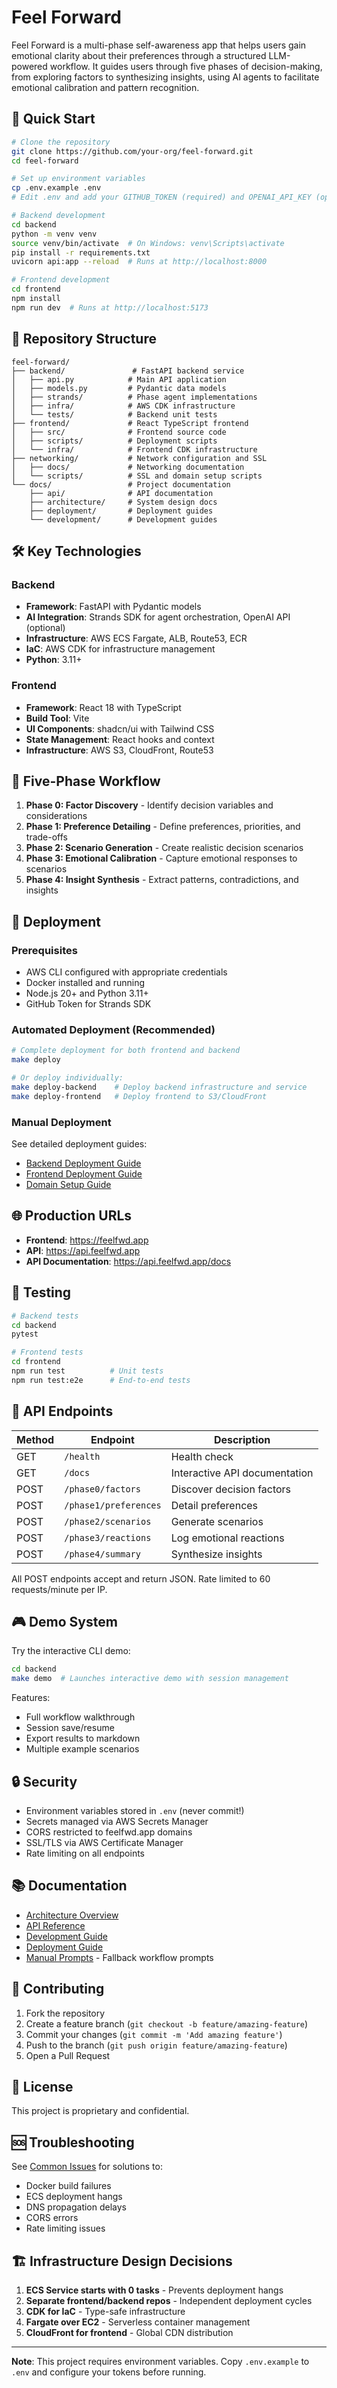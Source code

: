# Feel Forward

Feel Forward is a multi-phase self-awareness app that helps users gain emotional clarity about their preferences through a structured LLM-powered workflow. It guides users through five phases of decision-making, from exploring factors to synthesizing insights, using AI agents to facilitate emotional calibration and pattern recognition.

## 🚀 Quick Start

```bash
# Clone the repository
git clone https://github.com/your-org/feel-forward.git
cd feel-forward

# Set up environment variables
cp .env.example .env
# Edit .env and add your GITHUB_TOKEN (required) and OPENAI_API_KEY (optional)

# Backend development
cd backend
python -m venv venv
source venv/bin/activate  # On Windows: venv\Scripts\activate
pip install -r requirements.txt
uvicorn api:app --reload  # Runs at http://localhost:8000

# Frontend development
cd frontend
npm install
npm run dev  # Runs at http://localhost:5173
```

## 📁 Repository Structure

```
feel-forward/
├── backend/               # FastAPI backend service
│   ├── api.py            # Main API application
│   ├── models.py         # Pydantic data models
│   ├── strands/          # Phase agent implementations
│   ├── infra/            # AWS CDK infrastructure
│   └── tests/            # Backend unit tests
├── frontend/             # React TypeScript frontend
│   ├── src/              # Frontend source code
│   ├── scripts/          # Deployment scripts
│   └── infra/            # Frontend CDK infrastructure
├── networking/           # Network configuration and SSL
│   ├── docs/             # Networking documentation
│   └── scripts/          # SSL and domain setup scripts
└── docs/                 # Project documentation
    ├── api/              # API documentation
    ├── architecture/     # System design docs
    ├── deployment/       # Deployment guides
    └── development/      # Development guides
```

## 🛠 Key Technologies

### Backend
- **Framework**: FastAPI with Pydantic models
- **AI Integration**: Strands SDK for agent orchestration, OpenAI API (optional)
- **Infrastructure**: AWS ECS Fargate, ALB, Route53, ECR
- **IaC**: AWS CDK for infrastructure management
- **Python**: 3.11+

### Frontend
- **Framework**: React 18 with TypeScript
- **Build Tool**: Vite
- **UI Components**: shadcn/ui with Tailwind CSS
- **State Management**: React hooks and context
- **Infrastructure**: AWS S3, CloudFront, Route53

## 🎯 Five-Phase Workflow

1. **Phase 0: Factor Discovery** - Identify decision variables and considerations
2. **Phase 1: Preference Detailing** - Define preferences, priorities, and trade-offs
3. **Phase 2: Scenario Generation** - Create realistic decision scenarios
4. **Phase 3: Emotional Calibration** - Capture emotional responses to scenarios
5. **Phase 4: Insight Synthesis** - Extract patterns, contradictions, and insights

## 🚢 Deployment

### Prerequisites
- AWS CLI configured with appropriate credentials
- Docker installed and running
- Node.js 20+ and Python 3.11+
- GitHub Token for Strands SDK

### Automated Deployment (Recommended)

```bash
# Complete deployment for both frontend and backend
make deploy

# Or deploy individually:
make deploy-backend    # Deploy backend infrastructure and service
make deploy-frontend   # Deploy frontend to S3/CloudFront
```

### Manual Deployment

See detailed deployment guides:
- [Backend Deployment Guide](docs/deployment/backend.md)
- [Frontend Deployment Guide](docs/deployment/frontend.md)
- [Domain Setup Guide](docs/deployment/domain-setup.md)

## 🌐 Production URLs

- **Frontend**: https://feelfwd.app
- **API**: https://api.feelfwd.app
- **API Documentation**: https://api.feelfwd.app/docs

## 🧪 Testing

```bash
# Backend tests
cd backend
pytest

# Frontend tests
cd frontend
npm run test          # Unit tests
npm run test:e2e      # End-to-end tests
```

## 📝 API Endpoints

| Method | Endpoint | Description |
|--------|----------|-------------|
| GET | `/health` | Health check |
| GET | `/docs` | Interactive API documentation |
| POST | `/phase0/factors` | Discover decision factors |
| POST | `/phase1/preferences` | Detail preferences |
| POST | `/phase2/scenarios` | Generate scenarios |
| POST | `/phase3/reactions` | Log emotional reactions |
| POST | `/phase4/summary` | Synthesize insights |

All POST endpoints accept and return JSON. Rate limited to 60 requests/minute per IP.

## 🎮 Demo System

Try the interactive CLI demo:

```bash
cd backend
make demo  # Launches interactive demo with session management
```

Features:
- Full workflow walkthrough
- Session save/resume
- Export results to markdown
- Multiple example scenarios

## 🔒 Security

- Environment variables stored in `.env` (never commit!)
- Secrets managed via AWS Secrets Manager
- CORS restricted to feelfwd.app domains
- SSL/TLS via AWS Certificate Manager
- Rate limiting on all endpoints

## 📚 Documentation

- [Architecture Overview](docs/architecture/overview.md)
- [API Reference](docs/api/reference.md)
- [Development Guide](docs/development/setup.md)
- [Deployment Guide](docs/deployment/overview.md)
- [Manual Prompts](docs/PROMPTS.md) - Fallback workflow prompts

## 🤝 Contributing

1. Fork the repository
2. Create a feature branch (`git checkout -b feature/amazing-feature`)
3. Commit your changes (`git commit -m 'Add amazing feature'`)
4. Push to the branch (`git push origin feature/amazing-feature`)
5. Open a Pull Request

## 📄 License

This project is proprietary and confidential.

## 🆘 Troubleshooting

See [Common Issues](docs/deployment/troubleshooting.md) for solutions to:
- Docker build failures
- ECS deployment hangs
- DNS propagation delays
- CORS errors
- Rate limiting issues

## 🏗 Infrastructure Design Decisions

1. **ECS Service starts with 0 tasks** - Prevents deployment hangs
2. **Separate frontend/backend repos** - Independent deployment cycles
3. **CDK for IaC** - Type-safe infrastructure
4. **Fargate over EC2** - Serverless container management
5. **CloudFront for frontend** - Global CDN distribution

---

**Note**: This project requires environment variables. Copy `.env.example` to `.env` and configure your tokens before running.